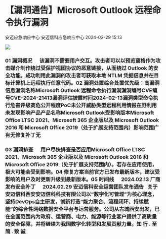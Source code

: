 #  【漏洞通告】Microsoft Outlook 远程命令执行漏洞   
安迈应急响应中心  安迈信科应急响应中心   2024-02-29 15:13  
  
![](https://mmbiz.qpic.cn/mmbiz_png/tdibEPWdubQUgErMslSgzVibGKdSFkWPTbTgu83UTXdNYm7eOxRSmuNmOjUIxdicy73wTLufCMnbs6CAsc3uicJUcg/640?wx_fmt=png "")  
### 01 漏洞概况      该漏洞不需要用户交互。攻击者可以以预览窗格作为攻击媒介制作绕过受保护视图协议的恶意链接，从而绕过 Outlook 的安全功能。成功利用此漏洞的攻击者可获取本地 NTLM 凭据信息并在目标计算机上远程执行任意代码。02 漏洞处置综合处置优先级：高漏洞信息漏洞名称Microsoft Outlook 远程命令执行漏洞漏洞编号CVE编号CVE-2024-21413漏洞评估披露时间2024-02-13漏洞类型命令执行危害评级高危公开程度PoC未公开威胁类型远程利用情报在野利用未发现影响产品产品名称Microsoft Outlook受影响版本Microsoft Office LTSC 2021、Microsoft 365 企业版以及 Microsoft Outlook 2016 和 Microsoft Office 2019（处于扩展支持范围内）影响范围广有无修复补丁无  
### 03 漏洞排查      用户尽快排查是否应用Microsoft Office LTSC 2021、Microsoft 365 企业版以及 Microsoft Outlook 2016 和 Microsoft Office 2019（处于扩展支持范围内）。若存在应用使用，极大可能会受到影响。04 修复方案当前官方已发布最新版本，建议受影响的用户及时更新升级到最新版本。05 时间线      2024.02.13 厂商发布安全补丁      2024.02.29 安迈信科安全运营团队发布通告   关于安迈信科西安安迈信科科技有限公司以“数字化可管理”为核心理念，坚持DevOps自主研发，创新打造“能力聚合、流程闭环、持续赋能”的综合性网络数据安全平台与运营服务。公司从古城西安出发，已在全国范围内为政府、运营商、电力、能源等行业客户提供了高质量的安全保障，并将继续为我国数字化转型和发展贡献力量。知 行 . 至 简 . 致 诚  
  
  
